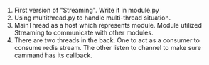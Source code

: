 1. First version of "Streaming". Write it in module.py
2. Using multithread.py to handle multi-thread situation. 
3. MainThread as a host which represents module. Module utilized Streaming to communicate with other modules.
4. There are two threads in the back. One to act as a consumer to consume redis stream. The other listen to channel to make sure cammand has its callback. 